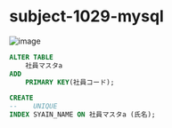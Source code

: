 # subject-1029-mysql

![image](https://user-images.githubusercontent.com/1501327/139366894-d6ec931e-98ff-44a8-b334-e9712a2be287.png)
```sql
ALTER TABLE
    社員マスタa
ADD
    PRIMARY KEY(社員コード);

CREATE 
--    UNIQUE
INDEX SYAIN_NAME ON 社員マスタa (氏名);
```
